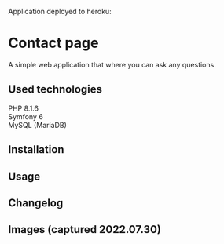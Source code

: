 Application deployed to heroku: 
# Contact page 

A simple web application that where you can ask any questions.  


## Used technologies
PHP 8.1.6  
Symfony 6  
MySQL (MariaDB)


## Installation


## Usage


## Changelog


## Images (captured 2022.07.30)

